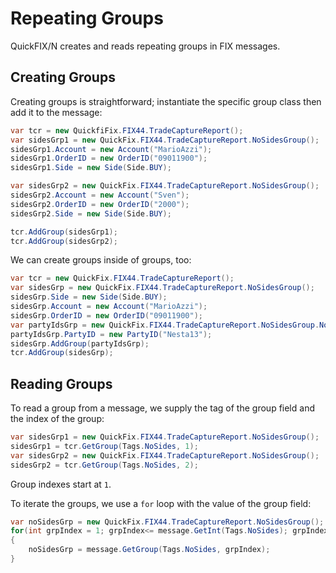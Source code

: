 Repeating Groups
================

QuickFIX/N creates and reads repeating groups in FIX messages.

Creating Groups
---------------

Creating groups is straightforward;  instantiate the specific group
class then add it to the message:

```c#
var tcr = new QuickfiFix.FIX44.TradeCaptureReport();
var sidesGrp1 = new QuickFix.FIX44.TradeCaptureReport.NoSidesGroup();
sidesGrp1.Account = new Account("MarioAzzi");
sidesGrp1.OrderID = new OrderID("09011900");
sidesGrp1.Side = new Side(Side.BUY);

var sidesGrp2 = new QuickFix.FIX44.TradeCaptureReport.NoSidesGroup();
sidesGrp2.Account = new Account("Sven");
sidesGrp2.OrderID = new OrderID("2000");
sidesGrp2.Side = new Side(Side.BUY);

tcr.AddGroup(sidesGrp1);
tcr.AddGroup(sidesGrp2);
```

We can create groups inside of groups, too:

```c#
var tcr = new QuickFix.FIX44.TradeCaptureReport();
var sidesGrp = new QuickFix.FIX44.TradeCaptureReport.NoSidesGroup();
sidesGrp.Side = new Side(Side.BUY);
sidesGrp.Account = new Account("MarioAzzi");
sidesGrp.OrderID = new OrderID("09011900");
var partyIdsGrp = new QuickFix.FIX44.TradeCaptureReport.NoSidesGroup.NoPartyIDsGroup();
partyIdsGrp.PartyID = new PartyID("Nesta13");
sidesGrp.AddGroup(partyIdsGrp);
tcr.AddGroup(sidesGrp);
```

Reading Groups
--------------

To read a group from a message, we supply the tag of the group field and
the index of the group:

```c#
var sidesGrp1 = new QuickFix.FIX44.TradeCaptureReport.NoSidesGroup();
sidesGrp1 = tcr.GetGroup(Tags.NoSides, 1);
var sidesGrp2 = new QuickFix.FIX44.TradeCaptureReport.NoSidesGroup();
sidesGrp2 = tcr.GetGroup(Tags.NoSides, 2);
```

Group indexes start at `1`.  

To iterate the groups, we use a `for` loop with the value of the group field:

```c#
var noSidesGrp = new QuickFix.FIX44.TradeCaptureReport.NoSidesGroup();
for(int grpIndex = 1; grpIndex<= message.GetInt(Tags.NoSides); grpIndex += 1)
{
    noSidesGrp = message.GetGroup(Tags.NoSides, grpIndex);
}
```

